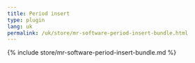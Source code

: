 ```yaml
---
title: Period insert
type: plugin
lang: uk
permalink: /uk/store/mr-software-period-insert-bundle.html
---
```


{% include store/mr-software-period-insert-bundle.md %}
